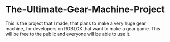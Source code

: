 # The-Ultimate-Gear-Machine-Project
This is the project that I made, that plans to make a very huge gear machine, for developers on ROBLOX that want to make a gear game. This will be free to the public and everyone will be able to use it.
